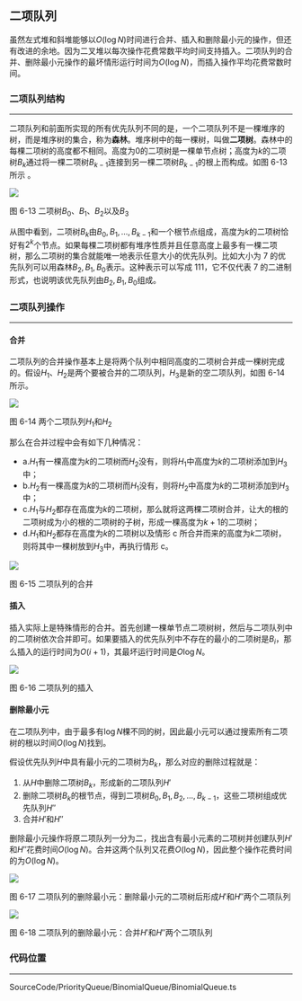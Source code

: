 <!-- @format -->

## 二项队列

虽然左式堆和斜堆能够以$O(\log N)$时间进行合并、插入和删除最小元的操作，但还有改进的余地。因为二叉堆以每次操作花费常数平均时间支持插入。二项队列的合并、删除最小元操作的最坏情形运行时间为$O(\log N)$，而插入操作平均花费常数时间。

### 二项队列结构

---

二项队列和前面所实现的所有优先队列不同的是，一个二项队列不是一棵堆序的树，而是堆序树的集合，称为**森林**。堆序树中的每一棵树，叫做**二项树**。森林中的每棵二项树的高度都不相同。高度为$0$的二项树是一棵单节点树；高度为$k$的二项树$B_k$通过将一棵二项树$B_{k-1}$连接到另一棵二项树$B_{k-1}$的根上而构成。如图 6-13 所示 。

<image src="../../../Assets/Images/ch6/6-13.png">

图 6-13 二项树$B_0$、$B_1$、$B_2$以及$B_3$

从图中看到，二项树$B_k$由$B_0,B_1,...,B_{k-1}$和一个根节点组成，高度为$k$的二项树恰好有$2^k$个节点。如果每棵二项树都有堆序性质并且任意高度上最多有一棵二项树，那么二项树的集合就能唯一地表示任意大小的优先队列。比如大小为 7 的优先队列可以用森林$B_2,B_1,B_0$表示。这种表示可以写成 111，它不仅代表 7 的二进制形式，也说明该优先队列由$B_2,B_1,B_0$组成。

### 二项队列操作

---

#### 合并

二项队列的合并操作基本上是将两个队列中相同高度的二项树合并成一棵树完成的。假设$H_1$、$H_2$是两个要被合并的二项队列，$H_3$是新的空二项队列，如图 6-14 所示。

<image src="../../../Assets/Images/ch6/6-14.png">

图 6-14 两个二项队列$H_1$和$H_2$

那么在合并过程中会有如下几种情况：

-   a.$H_1$有一棵高度为$k$的二项树而$H_2$没有，则将$H_1$中高度为$k$的二项树添加到$H_3$中；
-   b.$H_2$有一棵高度为$k$的二项树而$H_1$没有，则将$H_2$中高度为$k$的二项树添加到$H_3$中；
-   c.$H_1$与$H_2$都存在高度为$k$的二项树，那么就将这两棵二项树合并，让大的根的二项树成为小的根的二项树的子树，形成一棵高度为$k+1$的二项树；
-   d.$H_1$和$H_2$都存在高度为$k$的二项树以及情形 c 所合并而来的高度为$k$二项树，则将其中一棵树放到$H_3$中，再执行情形 c。

<image src="../../../Assets/Images/ch6/6-15.png">

图 6-15 二项队列的合并

#### 插入

插入实际上是特殊情形的合并。首先创建一棵单节点二项树树，然后与二项队列中的二项树依次合并即可。如果要插入的优先队列中不存在的最小的二项树是$B_i$，那么插入的运行时间为$O(i+1)$，其最坏运行时间是$O\log N$。

<image src="../../../Assets/Images/ch6/6-16.png">

图 6-16 二项队列的插入

#### 删除最小元

在二项队列中，由于最多有$\log N$棵不同的树，因此最小元可以通过搜索所有二项树的根以时间$O(\log N)$找到。

假设优先队列$H$中具有最小元的二项树为$B_k$，那么对应的删除过程就是：

1. 从$H$中删除二项树$B_k$，形成新的二项队列$H'$
2. 删除二项树$B_k$的根节点，得到二项树$B_0,B_1,B_2,...,B_{k-1}$，这些二项树组成优先队列$H''$
3. 合并$H'$和$H''$

删除最小元操作将原二项队列一分为二，找出含有最小元素的二项树并创建队列$H'$和$H''$花费时间$O(\log N)$。合并这两个队列又花费$O(\log N)$，因此整个操作花费时间的为$O(\log N)$。

<image src="../../../Assets/Images/ch6/6-17.png">

图 6-17 二项队列的删除最小元：删除最小元的二项树后形成$H'$和$H''$两个二项队列

<image src="../../../Assets/Images/ch6/6-18.png">

图 6-18 二项队列的删除最小元：合并$H'$和$H''$两个二项队列

### 代码位置

---

SourceCode/PriorityQueue/BinomialQueue/BinomialQueue.ts
